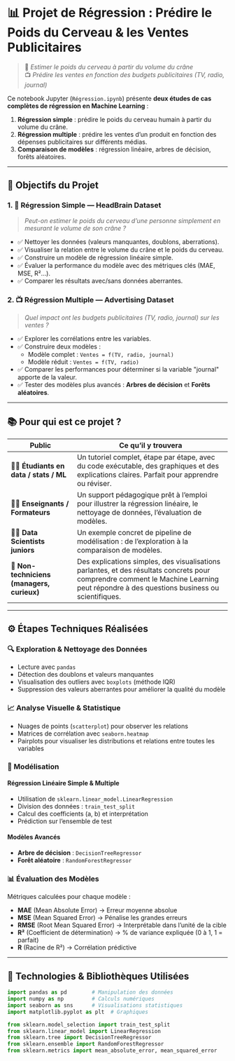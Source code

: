 # 📊 Projet de Régression : Prédire le Poids du Cerveau & les Ventes Publicitaires

> 🧠 *Estimer le poids du cerveau à partir du volume du crâne*  
> 📺 *Prédire les ventes en fonction des budgets publicitaires (TV, radio, journal)*

Ce notebook Jupyter (`Régression.ipynb`) présente **deux études de cas complètes de régression en Machine Learning** :
1. **Régression simple** : prédire le poids du cerveau humain à partir du volume du crâne.
2. **Régression multiple** : prédire les ventes d’un produit en fonction des dépenses publicitaires sur différents médias.
3. **Comparaison de modèles** : régression linéaire, arbres de décision, forêts aléatoires.

---

## 🎯 Objectifs du Projet

### 1. 🧠 Régression Simple — HeadBrain Dataset
> *Peut-on estimer le poids du cerveau d’une personne simplement en mesurant le volume de son crâne ?*

- ✅ Nettoyer les données (valeurs manquantes, doublons, aberrations).
- ✅ Visualiser la relation entre le volume du crâne et le poids du cerveau.
- ✅ Construire un modèle de régression linéaire simple.
- ✅ Évaluer la performance du modèle avec des métriques clés (MAE, MSE, R²…).
- ✅ Comparer les résultats avec/sans données aberrantes.

### 2. 📺 Régression Multiple — Advertising Dataset
> *Quel impact ont les budgets publicitaires (TV, radio, journal) sur les ventes ?*

- ✅ Explorer les corrélations entre les variables.
- ✅ Construire deux modèles :
  - Modèle complet : `Ventes = f(TV, radio, journal)`
  - Modèle réduit : `Ventes = f(TV, radio)`
- ✅ Comparer les performances pour déterminer si la variable "journal" apporte de la valeur.
- ✅ Tester des modèles plus avancés : **Arbres de décision** et **Forêts aléatoires**.

---

## 📚 Pour qui est ce projet ?

| Public | Ce qu’il y trouvera |
|--------|----------------------|
| 👩‍🎓 **Étudiants en data / stats / ML** | Un tutoriel complet, étape par étape, avec du code exécutable, des graphiques et des explications claires. Parfait pour apprendre ou réviser. |
| 👨‍🏫 **Enseignants / Formateurs** | Un support pédagogique prêt à l’emploi pour illustrer la régression linéaire, le nettoyage de données, l’évaluation de modèles. |
| 👩‍💻 **Data Scientists juniors** | Un exemple concret de pipeline de modélisation : de l’exploration à la comparaison de modèles. |
| 👔 **Non-techniciens (managers, curieux)** | Des explications simples, des visualisations parlantes, et des résultats concrets pour comprendre comment le Machine Learning peut répondre à des questions business ou scientifiques. |

---

## ⚙️ Étapes Techniques Réalisées

### 🔍 Exploration & Nettoyage des Données
- Lecture avec `pandas`
- Détection des doublons et valeurs manquantes
- Visualisation des outliers avec `boxplots` (méthode IQR)
- Suppression des valeurs aberrantes pour améliorer la qualité du modèle

### 📈 Analyse Visuelle & Statistique
- Nuages de points (`scatterplot`) pour observer les relations
- Matrices de corrélation avec `seaborn.heatmap`
- Pairplots pour visualiser les distributions et relations entre toutes les variables

### 🤖 Modélisation
#### Régression Linéaire Simple & Multiple
- Utilisation de `sklearn.linear_model.LinearRegression`
- Division des données : `train_test_split`
- Calcul des coefficients (a, b) et interprétation
- Prédiction sur l’ensemble de test

#### Modèles Avancés
- **Arbre de décision** : `DecisionTreeRegressor`
- **Forêt aléatoire** : `RandomForestRegressor`

### 📊 Évaluation des Modèles
Métriques calculées pour chaque modèle :
- **MAE** (Mean Absolute Error) → Erreur moyenne absolue
- **MSE** (Mean Squared Error) → Pénalise les grandes erreurs
- **RMSE** (Root Mean Squared Error) → Interprétable dans l’unité de la cible
- **R²** (Coefficient de détermination) → % de variance expliquée (0 à 1, 1 = parfait)
- **R** (Racine de R²) → Corrélation prédictive

---

## 🧩 Technologies & Bibliothèques Utilisées

```python
import pandas as pd        # Manipulation des données
import numpy as np         # Calculs numériques
import seaborn as sns      # Visualisations statistiques
import matplotlib.pyplot as plt  # Graphiques

from sklearn.model_selection import train_test_split
from sklearn.linear_model import LinearRegression
from sklearn.tree import DecisionTreeRegressor
from sklearn.ensemble import RandomForestRegressor
from sklearn.metrics import mean_absolute_error, mean_squared_error
